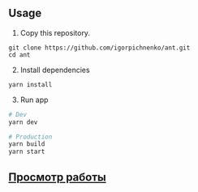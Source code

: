 ## Usage
1. Copy this repository.
```
git clone https://github.com/igorpichnenko/ant.git
cd ant
```
2. Install dependencies
```
yarn install
```

3. Run app
``` bash
# Dev
yarn dev

# Production
yarn build
yarn start
```

## [Просмотр работы](https://ant-8aw4b8u6q-ant.vercel.app/)
